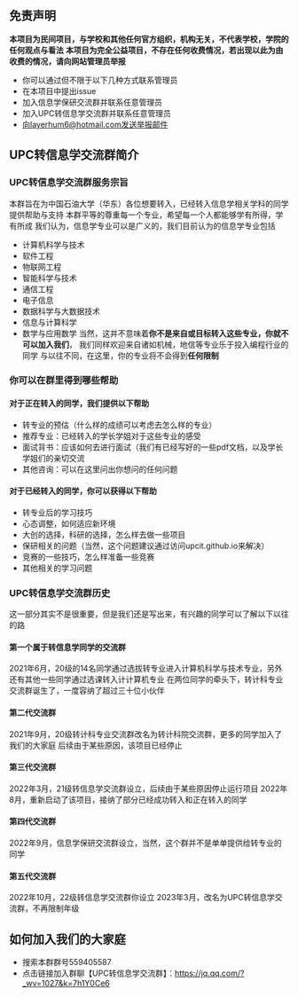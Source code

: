 ## 免责声明
**本项目为民间项目，与学校和其他任何官方组织，机构无关，不代表学校，学院的任何观点与看法**
**本项目为完全公益项目，不存在任何收费情况，若出现以此为由收费的情况，请向网站管理员举报**
- 你可以通过但不限于以下几种方式联系管理员
- 在本项目中提出issue
- 加入信息学保研交流群并联系任意管理员
- 加入UPC转信息学交流群并联系任意管理员
- 向layerhum6@hotmail.com发送举报邮件

## UPC转信息学交流群简介
### UPC转信息学交流群服务宗旨
本群旨在为中国石油大学（华东）各位想要转入，已经转入信息学相关学科的同学提供帮助与支持
本群平等的尊重每一个专业，希望每一个人都能够学有所得，学有所成
我们认为，信息学专业可以是广义的，我们目前认为的信息学专业包括
- 计算机科学与技术
- 软件工程
- 物联网工程
- 智能科学与技术
- 通信工程
- 电子信息
- 数据科学与大数据技术
- 信息与计算科学
- 数学与应用数学
当然，这并不意味着**你不是来自或目标转入这些专业，你就不可以加入我们**，
我们同样欢迎来自诸如机械，地信等专业乐于投入编程行业的同学
与以往不同，在这里，你的专业将不会得到**任何限制**

### 你可以在群里得到哪些帮助
#### 对于正在转入的同学，我们提供以下帮助
- 转专业的预估（什么样的成绩可以考虑去怎么样的专业）
- 推荐专业：已经转入的学长学姐对于这些专业的感受
- 面试背书：应该如何去进行面试（我们有已经写好的一些pdf文档，以及学长学姐们的亲切交流
- 其他咨询：可以在这里问出你想问的任何问题

#### 对于已经转入的同学，你可以获得以下帮助
- 转专业后的学习技巧
- 心态调整，如何适应新环境
- 大创的选择，科研的选择，怎么样去做一些项目
- 保研相关的问题（当然，这个问题建议通过访问upcit.github.io来解决）
- 竞赛的一些技巧，怎么样准备一些竞赛
- 其他相关的学习问题

### UPC转信息学交流群历史
这一部分其实不是很重要，但是我们还是写出来，有兴趣的同学可以了解以下以往的路
#### 第一个属于转信息学同学的交流群
2021年6月，20级的14名同学通过选拔转专业进入计算机科学与技术专业，另外还有其他一些同学通过选课转入计计算机专业
在两位同学的牵头下，转计科专业交流群诞生了，一度容纳了超过三十位小伙伴
#### 第二代交流群
2021年9月，20级转计科专业交流群改名为转计科院交流群，更多的同学加入了我们的大家庭
后续由于某些原因，该项目已经停止
#### 第三代交流群
2022年3月，21级转信息学交流群设立，后续由于某些原因停止运行项目
2022年8月，重新启动了该项目，接纳了部分已经成功转入和正在转入的同学
#### 第四代交流群
2022年9月，信息学保研交流群设立，当然，这个群并不是单单提供给转专业的同学
#### 第五代交流群
2022年10月，22级转信息学交流群你设立
2023年3月，改名为UPC转信息学交流群，不再限制年级
## 如何加入我们的大家庭
- 搜索本群群号559405587
- 点击链接加入群聊【UPC转信息学交流群】：https://jq.qq.com/?_wv=1027&k=7h1Y0Ce6
